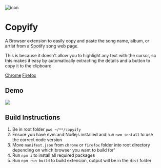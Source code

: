 ![icon](https://github.com/gmadharh/spotify-song-extractor/assets/58638508/32a0ab9f-18ed-4b26-921a-397a4671f63b)

# Copyify

A Browser extension to easily copy and paste the song name, album, or artist from a Spotify song web page.

This is because it doesn't allow you to highlight any text with the cursor, so this makes it easy by automatically extracting the details and a button to copy it to the clipboard

[Chrome](https://chromewebstore.google.com/detail/spotify-song-extractor/mnaooedpbbimbgcjlfebmkomloakbeag?hl=en&authuser=2)
[Firefox](https://addons.mozilla.org/en-US/firefox/addon/copyify/)

## Demo

<img src="https://github.com/gmadharh/copyify/assets/58638508/b9325e51-24c5-4dd3-a2ef-167db2f0c381" />

## Build Instructions

1. Be in root folder `pwd ~/**/copyify`
2. Ensure you have nvm and Nodejs installed and run `nvm install` to use the correct node version
3. Move `manifest.json` from `chrome` or `firefox` folder into root directory depending on which browser you want to build for'
4. Run `npm i` to install all required packages
5. Run `npm run build` to build extension, output will be in the `dist` folder

